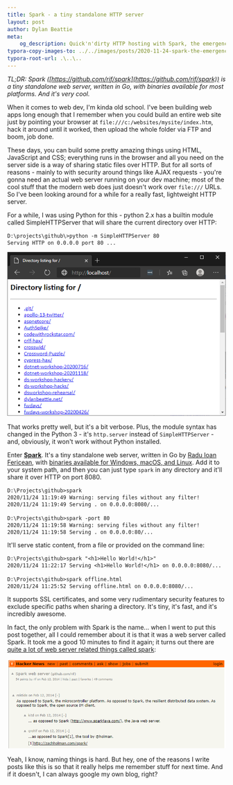 ```yaml
---
title: Spark - a tiny standalone HTTP server
layout: post
author: Dylan Beattie
meta:
    og_description: Quick'n'dirty HTTP hosting with Spark, the emergency web server
typora-copy-images-to: ../../images/posts/2020-11-24-spark-the-emergency-web-server/
typora-root-url: .\..\..
---
```

*TL;DR: Spark ([https://github.com/rif/spark](https://github.com/rif/spark)) is a tiny standalone web server, written in Go, with binaries available for most platforms. And it's very cool.*

When it comes to web dev, I'm kinda old school. I've been building web apps long enough that I remember when you could build an entire web site just by pointing your browser at `file:///c:/websites/mysite/index.htm`, hack it around until it worked, then upload the whole folder via FTP and boom, job done.

These days, you can build some pretty amazing things using HTML, JavaScript and CSS; everything runs in the browser and all you need on the server side is a way of sharing static files over HTTP. But for all sorts of reasons - mainly to with security around things like AJAX requests - you're gonna need an actual web server running on your dev machine; most of the cool stuff that the modern web does just doesn't work over `file:///` URLs. So I've been looking around for a while for a really fast, lightweight HTTP server.

For a while, I was using Python for this - python 2.x has a builtin module called SimpleHTTPServer that will share the current directory over HTTP:

````
D:\projects\github\>python -m SimpleHTTPServer 80
Serving HTTP on 0.0.0.0 port 80 ...
````

![image-20201124104555262](/images/posts/2020-11-24-spark-the-emergency-web-server/image-20201124104555262.png)

That works pretty well, but it's a bit verbose. Plus, the module syntax has changed in the Python 3 - it's `http.server` instead of `SimpleHTTPServer` - and, obviously, it won't work without Python installed.

Enter **[Spark](https://github.com/rif/spark)**. It's a tiny standalone web server, written in Go by [Radu Ioan Fericean](https://www.fericean.ro/), with [binaries available for Windows, macOS, and Linux](https://github.com/rif/spark/releases). Add it to your system path, and then you can just type `spark` in any directory and it'll share it over HTTP on port 8080.

```
D:\Projects\github>spark
2020/11/24 11:19:49 Warning: serving files without any filter!
2020/11/24 11:19:49 Serving . on 0.0.0.0:8080/...

D:\Projects\github>spark -port 80
2020/11/24 11:19:58 Warning: serving files without any filter!
2020/11/24 11:19:58 Serving . on 0.0.0.0:80/...
```

 It'll serve static content, from a file or provided on the command line:

```
D:\Projects\github>spark "<h1>Hello World!</h1>"
2020/11/24 11:22:17 Serving <h1>Hello World!</h1> on 0.0.0.0:8080/...

D:\Projects\github>spark offline.html
2020/11/24 11:25:52 Serving offline.html on 0.0.0.0:8080/...
```

It supports SSL certificates, and some very rudimentary security features to exclude specific paths when sharing a directory. It's tiny, it's fast, and it's incredibly awesome.

In fact, the only problem with Spark is the name... when I went to put this post together, all I could remember about it is that it was a web server called Spark. It took me a good 10 minutes to find it again; it turns out there are [quite a lot of web server related things called spark](https://www.google.com/search?q=spark+web+server):

![[image-20201124113121663](https://news.ycombinator.com/item?id=7224162)](/images/posts/2020-11-24-spark-the-emergency-web-server/image-20201124113121663.png)

Yeah, I know, naming things is hard. But hey, one of the reasons I write posts like this is so that it really helps me remember stuff for next time. And if it doesn't, I can always google my own blog, right?